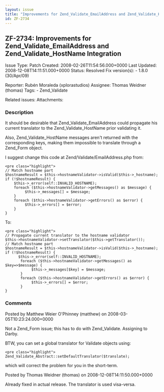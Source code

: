 ```yaml
---
layout: issue
title: "Improvements for Zend_Validate_EmailAddress and Zend_Validate_HostName Integration"
id: ZF-2734
---
```


ZF-2734: Improvements for Zend\_Validate\_EmailAddress and Zend\_Validate\_HostName Integration
-----------------------------------------------------------------------------------------------

 Issue Type: Patch Created: 2008-02-26T11:54:56.000+0000 Last Updated: 2008-12-08T14:11:51.000+0000 Status: Resolved Fix version(s): - 1.8.0 (30/Apr/09)
 
 Reporter:  Rubén Moraleda (xplorastudios)  Assignee:  Thomas Weidner (thomas)  Tags: - Zend\_Validate
 
 Related issues: 
 Attachments: 
### Description

It should be desirable that Zend\_Validate\_EmailAddress could propagate his current translator to the Zend\_Validate\_HostName prior validating it.

Also, Zend\_Validate\_HostName messages aren't returned with the corresponding keys, making them impossible to translate through a Zend\_Form object.

I suggest change this code at Zend/Validate/EmailAddress.php from:

 
    <pre class="highlight">
    // Match hostname part
    $hostnameResult = $this->hostnameValidator->isValid($this->_hostname);
    if (!$hostnameResult) {
        $this->_error(self::INVALID_HOSTNAME);
        foreach ($this->hostnameValidator->getMessages() as $message) {
             $this->_messages[] = $message;
        }
        foreach ($this->hostnameValidator->getErrors() as $error) {
             $this->_errors[] = $error;
        }
    }


To:

 
    <pre class="highlight">
    // Propagate current translator to the hostname validator
    $this->hostnameValidator->setTranslator($this->getTranslator());
    // Match hostname part
    $hostnameResult = $this->hostnameValidator->isValid($this->_hostname);
    if (!$hostnameResult) {
          $this->_error(self::INVALID_HOSTNAME);
           foreach ($this->hostnameValidator->getMessages() as $key=>$message) {
                $this->_messages[$key] = $message;
           }
           foreach ($this->hostnameValidator->getErrors() as $error) {
                $this->_errors[] = $error;
           }
    }


 

 

### Comments

Posted by Matthew Weier O'Phinney (matthew) on 2008-03-05T10:23:24.000+0000

Not a Zend\_Form issue; this has to do with Zend\_Validate. Assigning to Darby.

BTW, you can set a global translator for Validate objects using:

 
    <pre class="highlight">
    Zend_Validate_Abstract::setDefaultTranslator($translate);


which will correct the problem for you in the short-term.

 

 

Posted by Thomas Weidner (thomas) on 2008-12-08T14:11:50.000+0000

Already fixed in actual release. The translator is used visa-versa.

 

 
